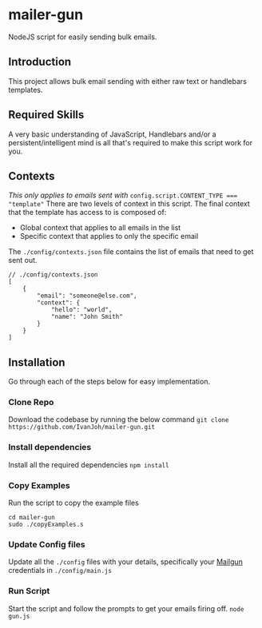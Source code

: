 # mailer-gun
NodeJS script for easily sending bulk emails.
## Introduction
This project allows bulk email sending with either raw text or handlebars templates.
## Required Skills
A very basic understanding of JavaScript, Handlebars and/or a persistent/intelligent mind is all that's required to make this script work for you.
## Contexts
*This only applies to emails sent with* `config.script.CONTENT_TYPE === "template"`
There are two levels of context in this script. The final context that the template has access to is composed of:
 - Global context that applies to all emails in the list
 - Specific context that applies to only the specific email
 
 The `./config/contexts.json` file contains the list of emails that need to get sent out.
```
// ./config/contexts.json
[
	{
		"email": "someone@else.com",
		"context": {
			"hello": "world",
			"name": "John Smith"
		}
	}
]
```

## Installation
Go through each of the steps below for easy implementation.
### Clone Repo
Download the codebase by running the below command
`git clone https://github.com/IvanJoh/mailer-gun.git`
### Install dependencies
Install all the required dependencies
`npm install`
### Copy Examples
Run the script to copy the example files
```
cd mailer-gun
sudo ./copyExamples.s
```
### Update Config files
Update all the `./config` files with your details, specifically your [Mailgun](https://www.mailgun.com/) credentials in `./config/main.js`
### Run Script
Start the script and follow the prompts to get your emails firing off.
`node gun.js`